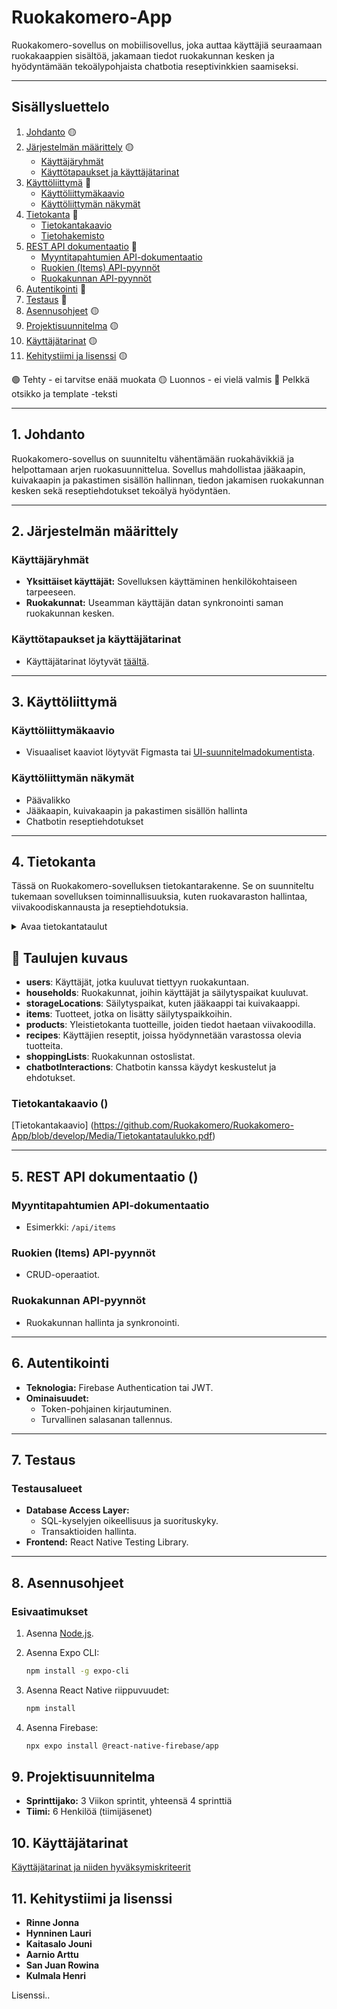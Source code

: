 # Ruokakomero-App

Ruokakomero-sovellus on mobiilisovellus, joka auttaa käyttäjiä seuraamaan ruokakaappien sisältöä, jakamaan tiedot ruokakunnan kesken ja hyödyntämään tekoälypohjaista chatbotia reseptivinkkien saamiseksi.

---

## Sisällysluettelo

1. [Johdanto](#johdanto)  🟡
2. [Järjestelmän määrittely](#järjestelmän-määrittely) 🟡
   - [Käyttäjäryhmät](#käyttäjäryhmät) 
   - [Käyttötapaukset ja käyttäjätarinat](#käyttötapaukset-ja-käyttäjätarinat) 
3. [Käyttöliittymä](#käyttöliittymä)  🔴
   - [Käyttöliittymäkaavio](#käyttöliittymäkaavio)
   - [Käyttöliittymän näkymät](#käyttöliittymän-näkymät)
4. [Tietokanta](#tietokanta) 🔴
   - [Tietokantakaavio](#tietokantakaavio)
   - [Tietohakemisto](#tietohakemisto)
5. [REST API dokumentaatio](#rest-api-dokumentaatio) 🔴
   - [Myyntitapahtumien API-dokumentaatio](#myyntitapahtumien-api-dokumentaatio)
   - [Ruokien (Items) API-pyynnöt](#ruokien-items-api-pyynnöt)
   - [Ruokakunnan API-pyynnöt](#ruokakunnan-api-pyynnöt)
6. [Autentikointi](#autentikointi) 🔴
7. [Testaus](#testaus)  🔴
8. [Asennusohjeet](#asennusohjeet) 🟡
9. [Projektisuunnitelma](#projektisuunnitelma) 🟡
10. [Käyttäjätarinat](#käyttäjätarinat) 🟡
11. [Kehitystiimi ja lisenssi](#kehitystiimi-ja-lisenssi) 🟡

🟢 Tehty - ei tarvitse enää muokata
🟡 Luonnos - ei vielä valmis
🔴 Pelkkä otsikko ja template -teksti

---

## 1. Johdanto

Ruokakomero-sovellus on suunniteltu vähentämään ruokahävikkiä ja helpottamaan arjen ruokasuunnittelua. Sovellus mahdollistaa jääkaapin, kuivakaapin ja pakastimen sisällön hallinnan, tiedon jakamisen ruokakunnan kesken sekä reseptiehdotukset tekoälyä hyödyntäen.

---

## 2. Järjestelmän määrittely

### Käyttäjäryhmät
- **Yksittäiset käyttäjät:** Sovelluksen käyttäminen henkilökohtaiseen tarpeeseen.
- **Ruokakunnat:** Useamman käyttäjän datan synkronointi saman ruokakunnan kesken.

### Käyttötapaukset ja käyttäjätarinat
- Käyttäjätarinat löytyvät [täältä](#käyttäjätarinat).

---

## 3. Käyttöliittymä

### Käyttöliittymäkaavio
- Visuaaliset kaaviot löytyvät Figmasta tai [UI-suunnitelmadokumentista](linkki).

### Käyttöliittymän näkymät
- Päävalikko
- Jääkaapin, kuivakaapin ja pakastimen sisällön hallinta
- Chatbotin reseptiehdotukset

---

## 4. Tietokanta

Tässä on Ruokakomero-sovelluksen tietokantarakenne. Se on suunniteltu tukemaan sovelluksen toiminnallisuuksia, kuten ruokavaraston hallintaa, viivakoodiskannausta ja reseptiehdotuksia.

<details>
<summary> Avaa tietokantataulut </summary>

### **Users**
| Kenttä        | Tietotyyppi  | Kuvaus |
|--------------|------------|--------|
| userId       | string (PK) | Käyttäjän uniikki tunniste |
| name         | string      | Käyttäjän nimi |
| email        | string (unique) | Käyttäjän sähköposti |
| householdId  | string (FK) | Viittaus ruokakuntaan |

### **Households**
| Kenttä        | Tietotyyppi  | Kuvaus |
|--------------|------------|--------|
| householdId  | string (PK) | Ruokakunnan tunniste |
| name         | string      | Ruokakunnan nimi |

### **StorageLocations**
| Kenttä        | Tietotyyppi  | Kuvaus |
|--------------|------------|--------|
| storageId    | string (PK) | Säilytyspaikan tunniste |
| householdId  | string (FK) | Viittaus ruokakuntaan |
| name         | string      | Säilytyspaikan nimi |

### **Items**
| Kenttä         | Tietotyyppi  | Kuvaus |
|--------------|------------|--------|
| itemId        | string (PK) | Tuotteen tunniste |
| householdId   | string (FK) | Viittaus ruokakuntaan |
| storageId     | string (FK) | Viittaus säilytyspaikkaan |
| name          | string      | Tuotteen nimi |
| eanCode       | string (FK) | Viivakoodin tunniste |
| quantity      | int         | Määrä |
| unit          | string      | Yksikkö |
| expirationDate | timestamp  | Viimeinen käyttöpäivä |
| addedBy       | string (FK) | Käyttäjä, joka lisäsi tuotteen |

### **Products**
| Kenttä          | Tietotyyppi  | Kuvaus |
|--------------|------------|--------|
| eanCode       | string (PK) | Viivakoodin tunniste |
| name          | string      | Tuotteen nimi |
| brand         | string      | Tuotemerkin nimi |
| defaultUnit   | string      | Oletusyksikkö |
| defaultQuantity | int       | Oletusmäärä |
| imageUrl      | string      | Kuva tuotteen etiketistä |
| nutritionalInfo | json      | Ravintotiedot |

### **Recipes**
| Kenttä         | Tietotyyppi  | Kuvaus |
|--------------|------------|--------|
| recipeId      | string (PK) | Reseptin tunniste |
| name          | string      | Reseptin nimi |
| ingredients   | json        | Ainesosaluettelo |
| instructions  | json        | Valmistusohjeet |
| createdBy     | string (FK) | Käyttäjä, joka loi reseptin |

### **ShoppingLists**
| Kenttä        | Tietotyyppi  | Kuvaus |
|--------------|------------|--------|
| listId       | string (PK) | Ostoslistan tunniste |
| householdId  | string (FK) | Viittaus ruokakuntaan |
| items        | json        | Ostoslistan tuotteet |

### **ChatbotInteractions**
| Kenttä        | Tietotyyppi  | Kuvaus |
|--------------|------------|--------|
| interactionId | string (PK) | Keskustelun tunniste |
| userId       | string (FK) | Viittaus käyttäjään |
| query        | string      | Käyttäjän kysymys |
| response     | string      | Chatbotin vastaus |

</details>

## 📌 Taulujen kuvaus

- **users**: Käyttäjät, jotka kuuluvat tiettyyn ruokakuntaan.
- **households**: Ruokakunnat, joihin käyttäjät ja säilytyspaikat kuuluvat.
- **storageLocations**: Säilytyspaikat, kuten jääkaappi tai kuivakaappi.
- **items**: Tuotteet, jotka on lisätty säilytyspaikkoihin.
- **products**: Yleistietokanta tuotteille, joiden tiedot haetaan viivakoodilla.
- **recipes**: Käyttäjien reseptit, joissa hyödynnetään varastossa olevia tuotteita.
- **shoppingLists**: Ruokakunnan ostoslistat.
- **chatbotInteractions**: Chatbotin kanssa käydyt keskustelut ja ehdotukset.


### Tietokantakaavio ()
[Tietokantakaavio] (https://github.com/Ruokakomero/Ruokakomero-App/blob/develop/Media/Tietokantataulukko.pdf)



---

## 5. REST API dokumentaatio ()

### Myyntitapahtumien API-dokumentaatio
- Esimerkki: `/api/items`

### Ruokien (Items) API-pyynnöt
- CRUD-operaatiot.

### Ruokakunnan API-pyynnöt
- Ruokakunnan hallinta ja synkronointi.

---

## 6. Autentikointi 

- **Teknologia:** Firebase Authentication tai JWT.
- **Ominaisuudet:**
  - Token-pohjainen kirjautuminen.
  - Turvallinen salasanan tallennus.

---

## 7. Testaus 

### Testausalueet
- **Database Access Layer:**
  - SQL-kyselyjen oikeellisuus ja suorituskyky.
  - Transaktioiden hallinta.
- **Frontend:** React Native Testing Library.


---

## 8. Asennusohjeet 

### Esivaatimukset
1. Asenna [Node.js](https://nodejs.org/).
2. Asenna Expo CLI:
   ```bash
   npm install -g expo-cli

3. Asenna React Native riippuvuudet:
    ```bash
    npm install
4. Asenna Firebase:

   ```bash
   npx expo install @react-native-firebase/app
   ```

## 9. Projektisuunnitelma

- **Sprinttijako:** 3 Viikon sprintit, yhteensä 4 sprinttiä
- **Tiimi:** 6 Henkilöä (tiimijäsenet)

## 10. Käyttäjätarinat


[Käyttäjätarinat ja niiden hyväksymiskriteerit](https://haagahelia.sharepoint.com/:w:/t/Ruokakomero-app/EXVuzQbDBO1DtNnOEmNZY0wBUATwizgeybNp6XLnpgdUHA?e=8r5j4c)


## 11. Kehitystiimi ja lisenssi

- **Rinne Jonna**
- **Hynninen Lauri**
- **Kaitasalo Jouni**
- **Aarnio Arttu**
- **San Juan Rowina**
- **Kulmala Henri**

Lisenssi..

